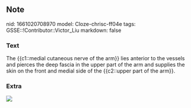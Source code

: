 ## Note
nid: 1661020708970
model: Cloze-chrisc-ff04e
tags: GSSE::!Contributor::Victor_Liu
markdown: false

### Text
The {{c1::medial cutaneous nerve of the arm}} lies anterior to the vessels and pierces the deep fascia in the upper part of the arm and supplies the skin on the front and medial side of the {{c2::upper part of the arm}}.

### Extra
<img src="paste-568328b69ed41084c18fc754f7199f6ceb4adb0d.jpg">
